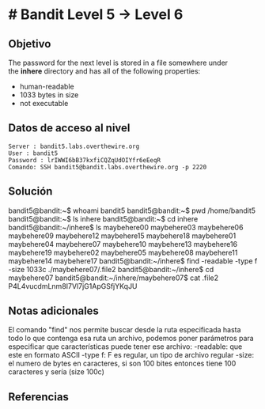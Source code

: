# # Bandit Level 5 → Level 6
## Objetivo
The password for the next level is stored in a file somewhere under the **inhere** directory and has all of the following properties:

- human-readable
- 1033 bytes in size
- not executable
## Datos de acceso al nivel
```
Server : bandit5.labs.overthewire.org
User : bandit5
Password : lrIWWI6bB37kxfiCQZqUdOIYfr6eEeqR
Comando: SSH bandit5@bandit.labs.overthewire.org -p 2220
```
## Solución 
bandit5@bandit:~$ whoami
bandit5
bandit5@bandit:~$ pwd
/home/bandit5
bandit5@bandit:~$ ls
inhere
bandit5@bandit:~$ cd inhere
bandit5@bandit:~/inhere$ ls
maybehere00  maybehere03  maybehere06  maybehere09  maybehere12  maybehere15  maybehere18
maybehere01  maybehere04  maybehere07  maybehere10  maybehere13  maybehere16  maybehere19
maybehere02  maybehere05  maybehere08  maybehere11  maybehere14  maybehere17
bandit5@bandit:~/inhere$ find -readable -type f -size 1033c
./maybehere07/.file2
bandit5@bandit:~/inhere$ cd maybehere07
bandit5@bandit:~/inhere/maybehere07$ cat .file2
P4L4vucdmLnm8I7Vl7jG1ApGSfjYKqJU
                                   
## Notas adicionales
El comando "find" nos permite buscar desde la ruta especificada hasta todo lo que contenga esa ruta un archivo, podemos poner parámetros para especificar que características puede tener ese archivo:
-readable: que este en formato ASCII
-type f: F es regular, un tipo de archivo regular
-size: el numero de bytes en caracteres, si son 100 bites entonces tiene 100 caracteres y sería (size 100c)
## Referencias